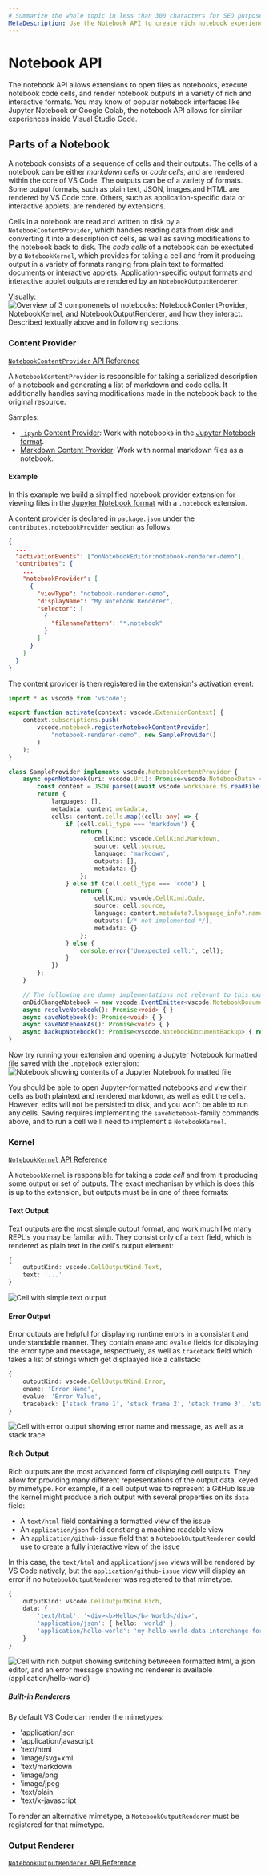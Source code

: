 ```yaml
---
# Summarize the whole topic in less than 300 characters for SEO purpose
MetaDescription: Use the Notebook API to create rich notebook experiences within Visual Studio Code.
---
```


# Notebook API

The notebook API allows extensions to open files as notebooks, execute notebook code cells, and render notebook outputs in a variety of rich and interactive formats. You may know of popular notebook interfaces like Jupyter Notebook or Google Colab, the notebook API allows for similar experiences inside Visual Studio Code.


## Parts of a Notebook

A notebook consists of a sequence of cells and their outputs. The cells of a notebook can be either *markdown cells* or *code cells*, and are rendered within the core of VS Code. The outputs can be of a variety of formats. Some output formats, such as plain text, JSON, images,and HTML are rendered by VS Code core. Others, such as application-specific data or interactive applets, are rendered by extensions.

Cells in a notebook are read and written to disk by a `NotebookContentProvider`, which handles reading data from disk and converting it into a description of cells, as well as saving modifications to the notebook back to disk. The *code cells* of a notebook can be exectuted by a `NotebookKernel`, which provides for taking a cell and from it producing output in a variety of formats ranging from plain text to formatted documents or interactive applets. Application-specific output formats and interactive applet outputs are rendered by an `NotebookOutputRenderer`.

Visually:
![Overview of 3 componenets of notebooks: NotebookContentProvider, NotebookKernel, and NotebookOutputRenderer, and how they interact. Described textually above and in following sections.](images/notebook/architecture-overview.png)

### Content Provider
[`NotebookContentProvider` API Reference](/api/references/vscode-api#NotebookContentProvider)

A `NotebookContentProvider` is responsible for taking a serialized description of a notebook and generating a list of markdown and code cells. It additionally handles saving modifications made in the notebook back to the original resource.

Samples:
 - [`.ipynb` Content Provider](): Work with notebooks in the [Jupyter Notebook format](https://nbformat.readthedocs.io/en/latest/format_description.html).
 - [Markdown Content Provider](): Work with normal markdown files as a notebook.

#### Example
In this example we build a simplified notebook provider extension for viewing files in the [Jupyter Notebook format](https://nbformat.readthedocs.io/en/latest/format_description.html) with a `.notebook` extension.

A content provider is declared in `package.json` under the `contributes.notebookProvider` section as follows:
```json
{
  ...
  "activationEvents": ["onNotebookEditor:notebook-renderer-demo"],
  "contributes": {
    ...
    "notebookProvider": [
      {
        "viewType": "notebook-renderer-demo",
        "displayName": "My Notebook Renderer",
        "selector": [
          {
            "filenamePattern": "*.notebook"
          }
        ]
      }
    ]
  }
}
```

The content provider is then registered in the extension's activation event:
```ts
import * as vscode from 'vscode';

export function activate(context: vscode.ExtensionContext) {
	context.subscriptions.push(
		vscode.notebook.registerNotebookContentProvider(
			"notebook-renderer-demo", new SampleProvider()
		)
	);
}

class SampleProvider implements vscode.NotebookContentProvider {
	async openNotebook(uri: vscode.Uri): Promise<vscode.NotebookData> {
		const content = JSON.parse((await vscode.workspace.fs.readFile(uri)).toString());
		return {
			languages: [],
			metadata: content.metadata,
			cells: content.cells.map((cell: any) => {
				if (cell.cell_type === 'markdown') {
					return {
						cellKind: vscode.CellKind.Markdown,
						source: cell.source,
						language: 'markdown',
						outputs: [],
						metadata: {}
					};
				} else if (cell.cell_type === 'code') {
					return {
						cellKind: vscode.CellKind.Code,
						source: cell.source,
						language: content.metadata?.language_info?.name || 'python',
						outputs: [/* not implemented */],
						metadata: {}
					};
				} else {
					console.error('Unexpected cell:', cell);
				}
			})
		};
	}

	// The following are dummy implementations not relevant to this example.
	onDidChangeNotebook = new vscode.EventEmitter<vscode.NotebookDocumentEditEvent>().event;
	async resolveNotebook(): Promise<void> { }
	async saveNotebook(): Promise<void> { }
	async saveNotebookAs(): Promise<void> { }
	async backupNotebook(): Promise<vscode.NotebookDocumentBackup> { return { id: '', delete: () => { } }; }
}
```

Now try running your extension and opening a Jupyter Notebook formatted file saved with the `.notebook` extension:
![Notebook showing contents of a Jupyter Notebook formatted file](images/notebook/ipynb-simple-provider.png)

You should be able to open Jupyter-formatted notebooks and view their cells as both plaintext and rendered markdown, as well as edit the cells. However, edits will not be persisted to disk, and you won't be able to run any cells. Saving requires implementing the `saveNotebook`-family commands above, and to run a cell we'll need to implement a `NotebookKernel`.

### Kernel
[`NotebookKernel` API Reference](/api/references/vscode-api#NotebookKernel)

A `NotebookKernel` is responsible for taking a *code cell* and from it producing some output or set of outputs. The exact mechanism by which is does this is up to the extension, but outputs must be in one of three formats:

#### Text Output
Text outputs are the most simple output format, and work much like many REPL's you may be familar with. They consist only of a `text` field, which is rendered as plain text in the cell's output element:
```ts
{
	outputKind: vscode.CellOutputKind.Text,
	text: '...'
}
```
![Cell with simple text output](images/notebook/text-output.png)

#### Error Output
Error outputs are helpful for displaying runtime errors in a consistant and understandable manner. They contain `ename` and `evalue` fields for displaying the error type and message, respectively, as well as `traceback` field which takes a list of strings which get displaayed like a callstack:
```ts
{
	outputKind: vscode.CellOutputKind.Error,
	ename: 'Error Name',
	evalue: 'Error Value',
	traceback: ['stack frame 1', 'stack frame 2', 'stack frame 3', 'stack frame 4']
}
```
![Cell with error output showing error name and message, as well as a stack trace](images/notebook/error-output.png)

#### Rich Output
Rich outputs are the most advanced form of displaying cell outputs. They allow for providing many different representations of the output data, keyed by mimetype. For example, if a cell output was to represent a GitHub Issue the kernel might produce a rich output with several properties on its `data` field:
- A `text/html` field containing a formatted view of the issue
- An `application/json` field constiang a machine readable view
- An `application/github-issue` field that a `NotebookOutputRenderer` could use to create a fully interactive view of the issue

In this case, the `text/html` and `application/json` views will be rendered by VS Code natively, but the `application/github-issue` view will display an error if no `NotebookOutputRenderer` was registered to that mimetype.
```ts
{
	outputKind: vscode.CellOutputKind.Rich,
	data: {
		'text/html': '<div><b>Hello</b> World</div>',
		'application/json': { hello: 'world' },
		'application/hello-world': 'my-hello-world-data-interchange-format',
	}
}
```
![Cell with rich output showing switching betweeen formatted html, a json editor, and an error message showing no renderer is available (application/hello-world)](images/notebook/rich-output.gif)

##### Built-in Renderers

By default VS Code can render the mimetypes:
- 'application/json
- 'application/javascript
- 'text/html
- 'image/svg+xml
- 'text/markdown
- 'image/png
- 'image/jpeg
- 'text/plain
- 'text/x-javascript

To render an alternative mimetype, a `NotebookOutputRenderer` must be registered for that mimetype.

### Output Renderer
[`NotebookOutputRenderer` API Reference](/api/references/vscode-api#NotebookOutputRenderer)
